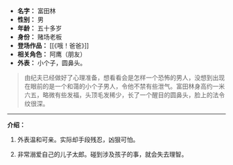 
- **名字：** 富田林
- **性别：** 男
- **年龄：** 五十多岁
- **身份：** 赌场老板
- **登场作品：** [[《哦！爸爸》]]
- **相关角色：** 阿鹰（朋友）
- **外表：** 小个子，圆鼻头。

> 由纪夫已经做好了心理准备，想看看会是怎样一个恐怖的男人，没想到出现在眼前的是一个和蔼的小个子男人，令他不禁有些泄气。富田林身高约一米六五，略微有些发福，头顶毛发稀少，长了一个醒目的圆鼻头，脸上的法令纹很深。

---

**介绍：** 

1. 外表温和可亲。实际却手段残忍，凶狠可怕。

2. 非常溺爱自己的儿子太郎。碰到涉及孩子的事，就会失去理智。
